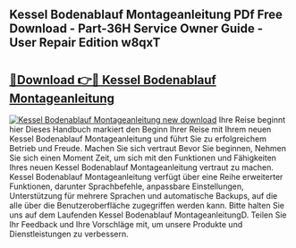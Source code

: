 ## Kessel Bodenablauf Montageanleitung PDf Free Download - Part-36H Service Owner Guide - User Repair Edition w8qxT

# <h2><a href="http://df7g383.blite.top/?on=Kessel+Bodenablauf+Montageanleitung">🔗Download 👉🔴 Kessel Bodenablauf Montageanleitung</a></h2>

[![Kessel Bodenablauf Montageanleitung new download](https://i.imgur.com/lujVjoI.png)](http://df7g383.blite.top/?on=Kessel+Bodenablauf+Montageanleitung)
Ihre Reise beginnt hier Dieses Handbuch markiert den Beginn Ihrer Reise mit Ihrem neuen Kessel Bodenablauf Montageanleitung und führt Sie zu erfolgreichem Betrieb und Freude. Machen Sie sich vertraut Bevor Sie beginnen, Nehmen Sie sich einen Moment Zeit, um sich mit den Funktionen und Fähigkeiten Ihres neuen Kessel Bodenablauf Montageanleitung vertraut zu machen. Kessel Bodenablauf Montageanleitung verfügt über eine Reihe erweiterter Funktionen, darunter Sprachbefehle, anpassbare Einstellungen, Unterstützung für mehrere Sprachen und automatische Backups, auf die alle über die Benutzeroberfläche zugegriffen werden kann. Bitte halten Sie uns auf dem Laufenden Kessel Bodenablauf MontageanleitungD. Teilen Sie Ihr Feedback und Ihre Vorschläge mit, um unsere Produkte und Dienstleistungen zu verbessern.
